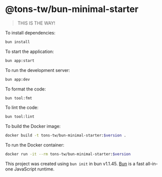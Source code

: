 # @tons-tw/bun-minimal-starter

> THIS IS THE WAY!

To install dependencies:

```bash
bun install
```

To start the application:

```bash
bun app:start
```

To run the development server:

```bash
bun app:dev
```

To format the code:

```bash
bun tool:fmt
```

To lint the code:

```bash
bun tool:lint
```

To build the Docker image:

```bash
docker build -t tons-tw/bun-minimal-starter:$version .
```

To run the Docker container:

```bash
docker run -it --rm tons-tw/bun-minimal-starter:$version
```

This project was created using `bun init` in bun v1.1.45. [Bun](https://bun.sh) is a fast all-in-one JavaScript runtime.
